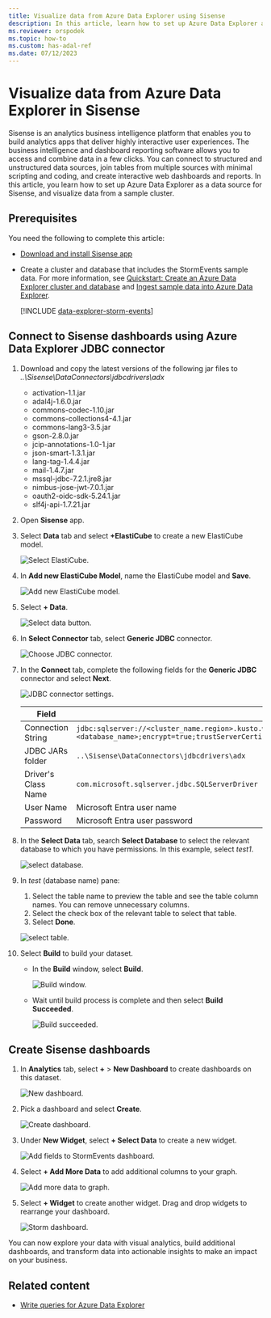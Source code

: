 ```yaml
---
title: Visualize data from Azure Data Explorer using Sisense
description: In this article, learn how to set up Azure Data Explorer as a data source for Sisense, and visualize the data.
ms.reviewer: orspodek
ms.topic: how-to
ms.custom: has-adal-ref
ms.date: 07/12/2023
---
```


# Visualize data from Azure Data Explorer in Sisense

Sisense is an analytics business intelligence platform that enables you to build analytics apps that deliver highly interactive user experiences. The business intelligence and dashboard reporting software allows you to access and combine data in a few clicks. You can connect to structured and unstructured data sources, join tables from multiple sources with minimal scripting and coding, and create interactive web dashboards and reports. In this article, you learn how to set up Azure Data Explorer as a data source for Sisense, and visualize data from a sample cluster.

## Prerequisites

You need the following to complete this article:

* [Download and install Sisense app](https://docs.sisense.com/main/SisenseLinux/linux-minimum-requirements.htm?tocpath=Sisense%20Self%20Deployment%7C_____1)
* Create a cluster and database that includes the StormEvents sample data. For more information, see [Quickstart: Create an Azure Data Explorer cluster and database](create-cluster-and-database.md) and [Ingest sample data into Azure Data Explorer](ingest-sample-data.md).

    [!INCLUDE [data-explorer-storm-events](includes/data-explorer-storm-events.md)]

## Connect to Sisense dashboards using Azure Data Explorer JDBC connector

1. Download and copy the latest versions of the following jar files to *..\Sisense\DataConnectors\jdbcdrivers\adx*

    * activation-1.1.jar
    * adal4j-1.6.0.jar
    * commons-codec-1.10.jar
    * commons-collections4-4.1.jar
    * commons-lang3-3.5.jar
    * gson-2.8.0.jar
    * jcip-annotations-1.0-1.jar
    * json-smart-1.3.1.jar
    * lang-tag-1.4.4.jar
    * mail-1.4.7.jar
    * mssql-jdbc-7.2.1.jre8.jar
    * nimbus-jose-jwt-7.0.1.jar
    * oauth2-oidc-sdk-5.24.1.jar
    * slf4j-api-1.7.21.jar

1. Open **Sisense** app.
1. Select **Data** tab and select **+ElastiCube** to create a new ElastiCube model.

    ![Select ElastiCube.](media/sisense/data-select-elasticube.png)

1. In **Add new ElastiCube Model**, name the ElastiCube model and **Save**.

    ![Add new ElastiCube model.](media/sisense/add-new-elasticube-model.png)

1. Select **+ Data**.

    ![Select data button.](media/sisense/select-data.png)

1. In **Select Connector** tab, select **Generic JDBC** connector.

    ![Choose JDBC connector.](media/sisense/select-connector.png)

1. In the **Connect** tab, complete the following fields for the **Generic JDBC** connector and select **Next**.

    ![JDBC connector settings.](media/sisense/jdbc-connector.png)

    |Field |Description |
    |---------|---------|
    |Connection String     |   `jdbc:sqlserver://<cluster_name.region>.kusto.windows.net:1433;database=<database_name>;encrypt=true;trustServerCertificate=false;hostNameInCertificate=*.kusto.windows.net;loginTimeout=30;authentication=ActiveDirectoryPassword`      |
    |JDBC JARs folder  |    `..\Sisense\DataConnectors\jdbcdrivers\adx`     |
    |Driver's Class Name    |   `com.microsoft.sqlserver.jdbc.SQLServerDriver`      |
    |User Name   |    Microsoft Entra user name     |
    |Password     |   Microsoft Entra user password      |

1. In the **Select Data** tab, search **Select Database** to select the relevant database to which you have permissions. In this example, select *test1*.

    ![select database.](media/sisense/select-database.png)

1. In *test* (database name) pane:
    1. Select the table name to preview the table and see the table column names. You can remove unnecessary columns.
    1. Select the check box of the relevant table to select that table.
    1. Select **Done**.

    ![select table.](media/sisense/select-table-see-columns.png)

1. Select **Build** to build your dataset.

    * In the **Build** window, select **Build**.

      ![Build window.](media/sisense/build-window.png)

    * Wait until build process is complete and then select **Build Succeeded**.

      ![Build succeeded.](media/sisense/build-succeeded.png)

## Create Sisense dashboards

1. In **Analytics** tab, select **+** > **New Dashboard** to create dashboards on this dataset.

    ![New dashboard.](media/sisense/new-dashboard.png)

1. Pick a dashboard and select **Create**.

    ![Create dashboard.](media/sisense/create-dashboard.png)

1. Under **New Widget**, select **+ Select Data** to create a new widget.

    ![Add fields to StormEvents dashboard.](media/sisense/storm-dashboard-add-field.png)

1. Select **+ Add More Data** to add additional columns to your graph.

    ![Add more data to graph.](media/sisense/add-more-data.png)

1. Select **+ Widget** to create another widget. Drag and drop widgets to rearrange your dashboard.

    ![Storm dashboard.](media/sisense/final-dashboard.png)

You can now explore your data with visual analytics, build additional dashboards, and
transform data into actionable insights to make an impact on your business.

## Related content

* [Write queries for Azure Data Explorer](/azure/data-explorer/kusto/query/tutorials/learn-common-operators)
